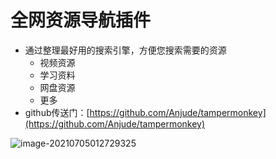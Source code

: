 # 全网资源导航插件

- 通过整理最好用的搜索引擎，方便您搜索需要的资源
	- 视频资源
	- 学习资料
	- 网盘资源
	- 更多
- github传送门：[https://github.com/Anjude/tampermonkey](https://github.com/Anjude/tampermonkey)

![image-20210705012729325](https://gitee.com/anjude/public-resource/raw/md-img/20210705012735.png)
